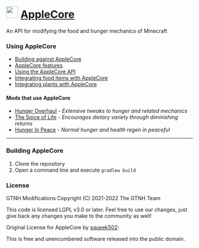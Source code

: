 <img src="http://www.ryanliptak.com/images/applecore.png" width="32" /> [AppleCore](http://www.minecraftforum.net/forums/mapping-and-modding/minecraft-mods/2222837-applecore)
===========

An API for modifying the food and hunger mechanics of Minecraft

### Using AppleCore
* [Building against AppleCore](https://github.com/squeek502/AppleCore/wiki/Building-against-AppleCore)
* [AppleCore features](https://github.com/squeek502/AppleCore/wiki/AppleCore-features)
* [Using the AppleCore API](https://github.com/squeek502/AppleCore/wiki/Using-the-AppleCore-API)
* [Integrating food items with AppleCore](https://github.com/squeek502/AppleCore/wiki/Integrating-food-items-with-AppleCore)
* [Integrating plants with AppleCore](https://github.com/squeek502/AppleCore/wiki/Integrating-plants-with-AppleCore)

#### Mods that use AppleCore
* [Hunger Overhaul](https://github.com/progwml6/HungerOverhaul) - *Extensive tweaks to hunger and related mechanics*
* [The Spice of Life](https://github.com/squeek502/SpiceOfLife/tree/1.7.10) - *Encourages dietary variety through diminishing returns*
* [Hunger In Peace](https://github.com/squeek502/HungerInPeace) - *Normal hunger and health regen in peaceful*

---

### Building AppleCore
1. Clone the repository
2. Open a command line and execute ```gradlew build```

### License

GTNH Modifications Copyright (C) 2021-2022 The GTNH Team

This code is licensed LGPL v3.0 or later. Feel free to use our changes, just give back any changes you make to the community as well!

Original License for AppleCore by [squeek502](https://github.com/squeek502/AppleCore):

This is free and unencumbered software released into the public domain.